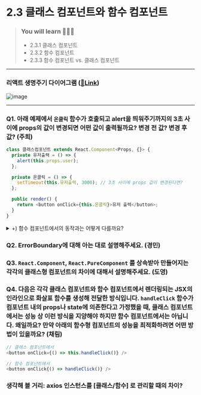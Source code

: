 # 2.3 클래스 컴포넌트와 함수 컴포넌트

> ### You will learn 🧑🏻‍🏫
>- 2.3.1 클래스 컴포넌트
>- 2.3.2 함수 컴포넌트
>- 2.3.3 함수 컴포넌트 vs. 클래스 컴포넌트

---

### 리액트 생명주기 다이어그램 ([🔗Link](https://projects.wojtekmaj.pl/react-lifecycle-methods-diagram/))

![image](https://github.com/Jungle-JavaScript-Study/react-deep-dive/assets/82787570/8b5532cd-5ed7-4272-9099-af61a1467097)

---

### Q1. 아래 예제에서 `온클릭` 함수가 호출되고 alert을 띄워주기까지의 3초 사이에 props의 값이 변경되면 어떤 값이 출력될까요? 변경 전 값? 변경 후 값? (주희)

```js
class 클래스컴포넌트 extends React.Component<Props, {}> {
  private 유저출력 = () => {
    alert(this.props.user);
  };

  private 온클릭 = () => {
    setTimeout(this.유저출력, 3000); // 3초 사이에 props 값이 변경된다면?
  };

  public render() {
    return <button onClick={this.온클릭}>유저 출력</button>;
  }
}
```

<details>
  <summary>+) 함수 컴포넌트에서의 동작과는 어떻게 다를까요?</summary>
  
  ```js
  export function 함수컴포넌트(props: Props) {
    const 유저출력 = () => {
      alert(props.user);
    };
  
    const 온클릭 = () => {
      setTimeout(유저출력, 3000);
    };
  
    return <button onClick={온클릭}>유저 출력</button>;
  }
  ```

</details>


### Q2. ErrorBoundary에 대해 아는 대로 설명해주세요. (경민)

### Q3. `React.Component`, `React.PureComponent` 를 상속받아 만들어지는 각각의 클래스형 컴포넌트의 차이에 대해서 설명해주세요. (도영)

### Q4. 다음은 각각 클래스 컴포넌트와 함수 컴포넌트에서 렌더링되는 JSX의 인라인으로 화살표 함수를 생성해 전달한 방식입니다. `handleClick` 함수가 컴포넌트 내의 props나 state에 의존한다고 가정했을 때, 클래스 컴포넌트에서는 성능 상 이런 방식을 지양해야 하지만 함수 컴포넌트에서는 아닙니다. 왜일까요? 만약 아래의 함수형 컴포넌트의 성능을 최적화하려면 어떤 방법이 있을까요? (채림)
```javascript
// 클래스 컴포넌트에서
<button onClick={() => this.handleClick()} />

// 함수 컴포넌트에서
<button onClick{() => handleClick()} />
```

### 생각해 볼 거리: axios 인스턴스를 [클래스/함수] 로 관리할 때의 차이?
